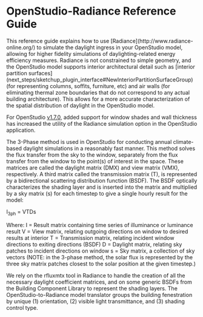 <h1>OpenStudio-Radiance Reference Guide</h1>
This reference guide explains how to use [Radiance](http://www.radiance-online.org/) to simulate the daylight ingress in your OpenStudio model, allowing for higher fidelity simulations of daylighting-related energy efficiency measures. Radiance is not constrained to simple geometry, and the OpenStudio model supports interior architectural detail such as [interior partition surfaces](next_steps/sketchup_plugin_interface#NewInteriorPartitionSurfaceGroup) (for representing columns, soffits, furniture, etc) and air walls (for eliminating thermal zone boundaries that do not correspond to any actual building architecture). This allows for a more accurate characterization of the spatial distribution of daylight in the OpenStudio model. 

For OpenStudio [v1.7.0](https://github.com/NREL/OpenStudio/releases/tag/v1.7.0), added support for window shades and wall thickness has increased the utility of the Radiance simulation option in the OpenStudio application. 

The 3-Phase method is used in OpenStudio for conducting annual climate-based daylight simulations in a reasonably fast manner. This method solves the flux transfer from the sky to the window, separately from the flux transfer from the window to the point(s) of interest in the space. These matrices are called the daylight matrix (DMX) and view matrix (VMX), respectively. A third matrix called the transmission matrix (T), is represented by a bidirectional scattering distribution function (BSDF). The BSDF optically characterizes the shading layer and is inserted into the matrix and multiplied by a sky matrix (s) for each timestep to give a single hourly result for the model:

I<sub>3ph</sub> = VTDs

Where:I = Result matrix containing time series of illuminance or luminance resultV = View matrix, relating outgoing directions on window to desired results at interiorT = Transmission matrix, relating incident window directions to exiting directions (BSDF)D = Daylight matrix, relating sky patches to incident directions on windows = Sky matrix, a collection of sky vectors (NOTE: in the 3-phase method, the solar flux is represented by the three sky matrix patches closest to the solar position at the given timestep.)

We rely on the rfluxmtx tool in Radiance to handle the creation of all the necessary daylight coefficient matrices, and on some generic BSDFs from the Building Component Library to represent the shading layers. The OpenStudio-to-Radiance model translator groups the building fenestration by unique (1) orientation, (2) visible light transmittance, and (3) shading control type. 

